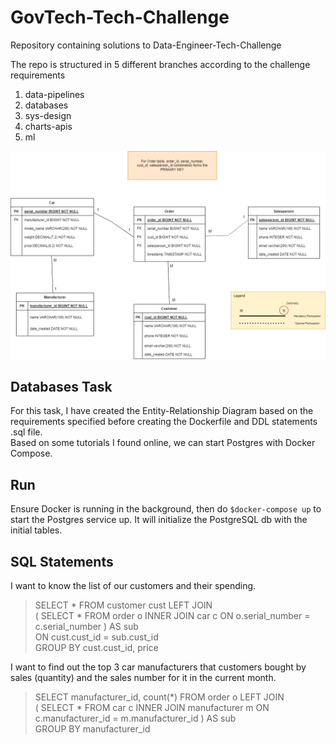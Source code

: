 # GovTech-Tech-Challenge
Repository containing solutions to Data-Engineer-Tech-Challenge

The repo is structured in 5 different branches according to the challenge requirements <br>
1. data-pipelines
2. databases
3. sys-design
4. charts-apis
5. ml

![ERD Image](car_store_db_erd.png)

## Databases Task
For this task, I have created the Entity-Relationship Diagram based on the requirements specified before 
creating the Dockerfile and DDL statements .sql file. <br>
Based on some tutorials I found online, we can start Postgres with Docker Compose. <br>

## Run
Ensure Docker is running in the background, then do `$docker-compose up` to start the Postgres service up.
It will initialize the PostgreSQL db with the initial tables. 

## SQL Statements
I want to know the list of our customers and their spending. <br>
> SELECT * FROM customer cust LEFT JOIN <br>
> ( SELECT * FROM order o INNER JOIN car c ON o.serial_number = c.serial_number ) AS sub <br>
> ON cust.cust_id = sub.cust_id <br>
> GROUP BY cust.cust_id, price <br>

I want to find out the top 3 car manufacturers that customers bought by sales (quantity) and the sales number for it in the current month.
> SELECT manufacturer_id, count(*) FROM order o LEFT JOIN <br>
> ( SELECT * FROM car c INNER JOIN manufacturer m ON c.manufacturer_id = m.manufacturer_id ) AS sub <br>
> GROUP BY manufacturer_id
